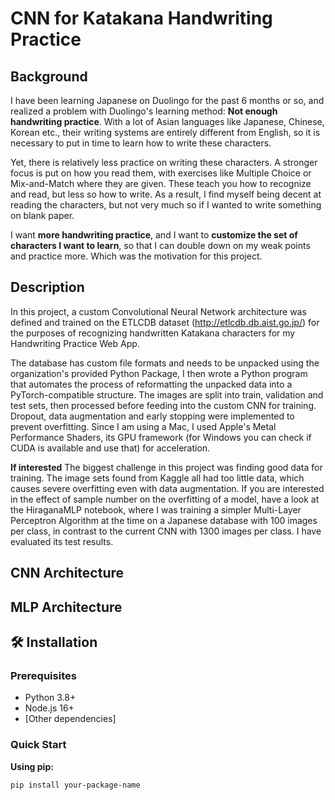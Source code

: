 # CNN for Katakana Handwriting Practice


## Background
I have been learning Japanese on Duolingo for the past 6 months or so, and realized a problem with Duolingo's learning method: **Not enough handwriting practice**. With a lot of Asian languages like Japanese, Chinese, Korean etc., their writing systems are entirely different from English, so it is necessary to put in time to learn how to write these characters. 

Yet, there is relatively less practice on writing these characters. A stronger focus is put on how you read them, with exercises like Multiple Choice or Mix-and-Match where they are given. These teach you how to recognize and read, but less so how to write. As a result, I find myself being decent at reading the characters, but not very much so if I wanted to write something on blank paper.

I want **more handwriting practice**, and I want to **customize the set of characters I want to learn**, so that I can double down on my weak points and practice more. Which was the motivation for this project.

## Description
In this project, a custom Convolutional Neural Network architecture was defined and trained on the ETLCDB dataset (http://etlcdb.db.aist.go.jp/) for the purposes of recognizing handwritten Katakana characters for my Handwriting Practice Web App. 

The database has custom file formats and needs to be unpacked using the organization's provided Python Package, I then wrote a Python program that automates the process of reformatting the unpacked data into a PyTorch-compatible structure. The images are split into train, validation and test sets, then processed before feeding into the custom CNN for training. Dropout, data augmentation and early stopping were implemented to prevent overfitting. Since I am using a Mac, I used Apple's Metal Performance Shaders, its GPU framework (for Windows you can check if CUDA is available and use that) for acceleration.

**If interested**
The biggest challenge in this project was finding good data for training. The image sets found from Kaggle all had too little data, which causes severe overfitting even with data augmentation. If you are interested in the effect of sample number on the overfitting of a model, have a look at the HiraganaMLP notebook, where I was training a simpler Multi-Layer Perceptron Algorithm at the time on a Japanese database with 100 images per class, in contrast to the current CNN with 1300 images per class. I have evaluated its test results.

## CNN Architecture

## MLP Architecture

## 🛠 Installation

### Prerequisites
- Python 3.8+
- Node.js 16+
- [Other dependencies]

### Quick Start

**Using pip:**
```bash
pip install your-package-name
